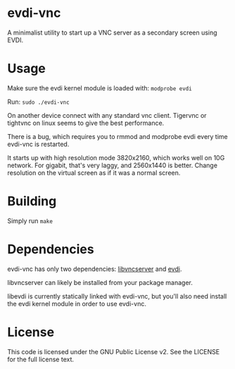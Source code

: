 # evdi-vnc
A minimalist utility to start up a VNC server as a secondary screen using EVDI.

# Usage
Make sure the evdi kernel module is loaded with: `modprobe evdi`

Run: `sudo ./evdi-vnc`

On another device connect with any standard vnc client. Tigervnc or tightvnc on linux seems to give the best performance.

There is a bug, which requires you to rmmod and modprobe evdi every time evdi-vnc is restarted.

It starts up with high resolution mode 3820x2160, which works well on 10G network. For gigabit, that's very laggy, and 2560x1440 is better. Change resolution on the virtual screen as if it was a normal screen.


# Building
Simply run `make`

# Dependencies
evdi-vnc has only two dependencies: [libvncserver](https://github.com/LibVNC/libvncserver) and
[evdi](https://github.com/DisplayLink/evdi).

libvncserver can likely be installed from your package manager.

libevdi is currently statically linked with evdi-vnc, but you'll also need install the evdi
kernel module in order to use evdi-vnc.

# License
This code is licensed under the GNU Public License v2. See the LICENSE for the full license text.
